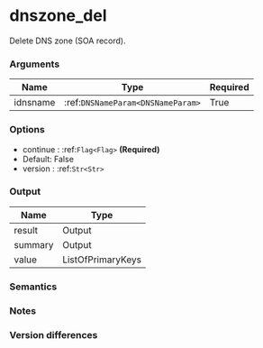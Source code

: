 [//]: # (THE CONTENT BELOW IS GENERATED. DO NOT EDIT.)
# dnszone_del
Delete DNS zone (SOA record).

### Arguments
|Name|Type|Required
|-|-|-
|idnsname|:ref:`DNSNameParam<DNSNameParam>`|True

### Options
* continue : :ref:`Flag<Flag>` **(Required)**
 * Default: False
* version : :ref:`Str<Str>`

### Output
|Name|Type
|-|-
|result|Output
|summary|Output
|value|ListOfPrimaryKeys

[//]: # (ADD YOUR NOTES BELOW. THESE WILL BE PICKED EVERY TIME THE DOCS ARE REGENERATED. //end)
### Semantics

### Notes

### Version differences